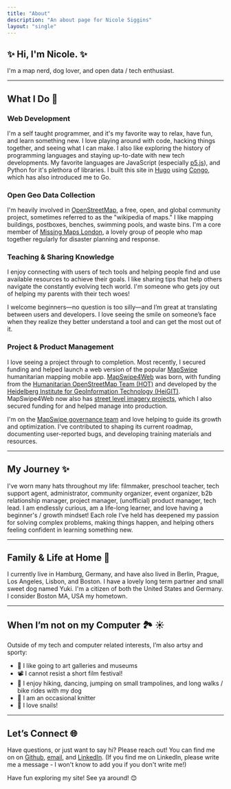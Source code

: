 ```yaml
---
title: "About"
description: "An about page for Nicole Siggins"
layout: "single"
---
```


## :sparkles: Hi, I'm Nicole. :sparkles:

I'm a map nerd, dog lover, and open data / tech enthusiast.

---

## What I Do 🚀

### Web Development
I'm a self taught programmer, and it's my favorite way to relax, have fun, and learn something new. I love playing around with code, hacking things together, and seeing what I can make. I also like exploring the history of programming languages and staying up-to-date with new tech developments. My favorite languages are JavaScript (especially [p5.js](https://p5js.org/)), and Python for it's plethora of libraries. I built this site in [Hugo](/misc/2025-03-13-making-this-hugo-site/) using [Congo](https://github.com/jpanther/congo), which has also introduced me to Go.


### Open Geo Data Collection
I'm heavily involved in [OpenStreetMap](https://www.openstreetmap.org), a free, open, and global community project, sometimes referred to as the "wikipedia of maps." I like mapping buildings, postboxes, benches, swimming pools, and waste bins. I'm a core member of [Missing Maps London](spaces/missing-maps-london/), a lovely group of people who map together regularly for disaster planning and response.


### Teaching & Sharing Knowledge
I enjoy connecting with users of tech tools and helping people find and use available resources to achieve their goals. I like sharing tips that help others navigate the constantly evolving tech world. I'm someone who gets joy out of helping my parents with their tech woes!

I welcome beginners—no question is too silly—and I’m great at translating between users and developers. I love seeing the smile on someone’s face when they realize they better understand a tool and can get the most out of it.

### Project & Product Management 

I love seeing a project through to completion. Most recently, I secured funding and helped launch a web version of the popular [MapSwipe](https://mapswipe.org) humanitarian mapping mobile app. [MapSwipe4Web](https://web.mapswipe.org) was born, with funding from the [Humanitarian OpenStreetMap Team (HOT)](https://www.hotosm.org/) and developed by the [Heidelberg Institute for GeoInformation Technology (HeiGIT)](https://heigit.org). MapSwipe4Web now also has [street level imagery projects](https://www.hotosm.org/updates/mapswipe-street-level-imagery/), which I also secured funding for and helped manage into production.

I'm on the [MapSwipe governance team](/spaces/mapswipe-governance-team/) and love helping to guide its growth and optimization. I've contributed to shaping its current roadmap, documenting user-reported bugs, and developing training materials and resources.




---

## My Journey ✨

I've worn many hats throughout my life: filmmaker, preschool teacher, tech support agent, administrator, community organizer, event organizer, b2b relationship manager, project manager, (unofficial) product manager, tech lead. I am endlessly curious, am a life-long learner, and love having a beginner's / growth mindset! Each role I’ve held has deepened my passion for solving complex problems, making things happen, and helping others feeling confident in learning something new.

---

## Family & Life at Home 🏡

I currently live in Hamburg, Germany, and have also lived in Berlin, Prague, Los Angeles, Lisbon, and Boston. I have a lovely long term partner and small sweet dog named Yuki. I'm a citizen of both the United States and Germany. I consider Boston MA, USA my hometown.

---

## When I’m not on my Computer 🏞️ ☀️

Outside of my tech and computer related interests, I’m also artsy and sporty:
- 🎨 I like going to art galleries and museums
- 📽️ I cannot resist a short film festival!
- 👟 I enjoy hiking, dancing, jumping on small trampolines, and long walks / bike rides with my dog
- 🧶 I am an occasional knitter
- 🐌 I love snails! 

---

## Let’s Connect 🌐

Have questions, or just want to say hi? Please reach out! You can find me on on [Github](https://github.com/nicolelaine), [email](mailto:hi@nicolesiggins.com), and [LinkedIn](https://www.linkedin.com/in/nicolesiggins/). (If you find me on LinkedIn, please write me a message - I won't know to add you if you don't write me!)

Have fun exploring my site! See ya around! 😊

